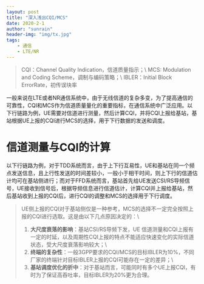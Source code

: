 ```yaml
---
layout: post
title: "深入浅出CQI/MCS"
date: 2020-2-1
author: "sunrain"
header-img: "img/tx.jpg"
tags:
    - 通信
    - LTE/NR
---
```

> CQI：Channel Quality Indication，信道质量指示；\\
> MCS: Modulation and Coding Scheme，调制与编码策略；\\
> IBLER：Initial Block ErrorRate，初传误块率

一般来说在LTE或者NR通信系统中，由于无线信道的复杂多变，为了提高通信的可靠性，CQI和MCS作为信道质量量化的重要指标，在通信系统中广泛应用。以下行链路为例，UE需要对信道进行测量，然后计算CQI，并将CQI上报给基站，基站根据UE上报的CQI进行MCS的选择，用于下行数据的发送和调度。

# 信道测量与CQI的计算
以下行链路为例，对于TDD系统而言，由于上下行互易性，UE和基站在同一个频点发送信息，且上行性发送的时间差较小，一般小于相干时间，则上下行的信道估计均可在基站侧进行；而对于FFD系统而言，基站首先给UE发送CSI/RS导频信号，UE接收到信号后，根据导频信息进行信道估计，计算CQI并上报给基站，然后基站收到上报的CQI后，进行CQI的调整和MCS的选择用于下行调度。

> UE侧上报的CQI对于基站侧仅是一种参考，MCS的选择不一定完全按照上报的CQI进行选取。这是由以下几点原因决定的：\\
> 1. **大尺度衰落的影响**：基站CSI/RS导频下发，UE 信道测量和CQI上报有一定的时延，以及周期性CQI上报的特点不能适应快速变化的实际信道状态，受大尺度衰落影响较大；\\
> 2. **终端的复杂性**：一般3GPP要求的CQI/MCS的目标IBLER为10%，不同厂家的终端针对目标IBLER上报的CQI可能存在一定的差异；\\
> 3. **基站调度优化的折中**：对于基站而言，可能同时有多个UE上报CQI，有时为了保证高吞吐率，目标IBLER为20%更为合理。
